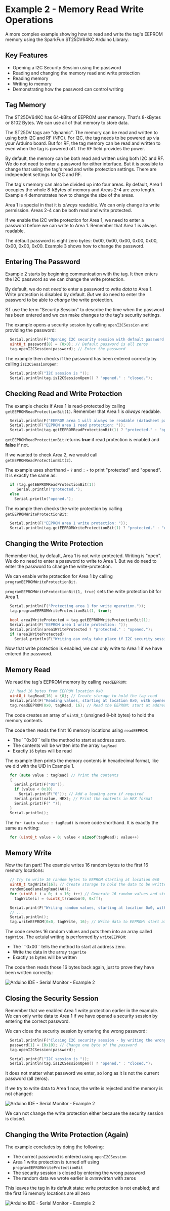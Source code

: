 # Example 2 - Memory Read Write Operations

A more complex example showing how to read and write the tag's EEPROM memory using the SparkFun ST25DV64KC Arduino Library.

## Key Features

- Opening a I2C Security Session using the password
- Reading and changing the memory read and write protection
- Reading memory
- Writing to memory
- Demonstrating how the password can control writing

## Tag Memory

The ST25DV64KC has 64-kBits of EEPROM user memory. That's 8-kBytes or 8102 Bytes. We can use all of that memory to store data.

The ST25DV tags are "dynamic". The memory can be read and written to using both I2C and RF (NFC). For I2C, the tag needs to be powered up via your Arduino board.
But for RF, the tag memory can be read and written to even when the tag is powered off. The RF field provides the power.

By default, the memory can be both read and written using both I2C and RF. We do not need to enter a password for either interface.
But it is possible to change that using the tag's read and write protection settings. There are independent settings for I2C and RF.

The tag's memory can also be divided up into four areas. By default, Area 1 occupies the whole 8-kBytes of memory and Areas 2-4 are zero length.
Example 4 demonstrates how to change the size of the areas.

Area 1 is special in that it is _always_ readable. We can only change its write permission. Areas 2-4 can be both read and write protected.

If we enable the I2C write protection for Area 1, we need to enter a password before we can write to Area 1. Remember that Area 1 is always readable.

The default password is eight zero bytes: 0x00, 0x00, 0x00, 0x00, 0x00, 0x00, 0x00, 0x00. Example 3 shows how to change the password.

## Entering The Password

Example 2 starts by beginning communication with the tag. It then enters the I2C password so we can change the write protection.

By default, we do not _need_ to enter a password to write _data_ to Area 1. Write protection is disabled by default.
_But_ we do need to enter the password to be able to _change_ the write protection.

ST use the term "Security Session" to describe the time when the password has been entered and we can make changes to the tag's security settings.

The example opens a security session by calling ```openI2CSession``` and providing the password:

```C++
  Serial.println(F("Opening I2C security session with default password (all zeros)."));
  uint8_t password[8] = {0x0}; // Default password is all zeros
  tag.openI2CSession(password); // Enter the password
```

The example then checks if the password has been entered correctly by calling ```isI2CSessionOpen```:

```C++
  Serial.print(F("I2C session is "));
  Serial.println(tag.isI2CSessionOpen() ? "opened." : "closed.");
```

## Checking Read and Write Protection

The example checks if Area 1 is read-protected by calling ```getEEPROMReadProtectionBit(1)```. Remember that Area 1 is _always_ readable.

```C++
  Serial.println(F("EEPROM area 1 will always be readable (datasheet page 60)."));
  Serial.print(F("EEPROM area 1 read protection: "));
  Serial.println(tag.getEEPROMReadProtectionBit(1) ? "protected." : "opened.");
```

```getEEPROMReadProtectionBit``` returns **true** if read protection is enabled and **false** if not.

If we wanted to check Area 2, we would call ```getEEPROMReadProtectionBit(2)```.

The example uses shorthand - ```?``` and ```:``` - to print "protected" and "opened". It is exactly the same as:

```C++
  if (tag.getEEPROMReadProtectionBit(1))
     Serial.println("protected.");
  else
    Serial.println("opened.");
```

The example then checks the write protection by calling ```getEEPROMWriteProtectionBit```:

```C++
  Serial.print(F("EEPROM area 1 write protection: "));
  Serial.println(tag.getEEPROMWriteProtectionBit(1) ? "protected." : "opened.");
```

## Changing the Write Protection

Remember that, by default, Area 1 is not write-protected. Writing is "open". We do no need to enter a password to write to Area 1.
But we do need to enter the password to change the write-protection.

We can enable write protection for Area 1 by calling ```programEEPROMWriteProtectionBit```.

```programEEPROMWriteProtectionBit(1, true)``` sets the write protection bit for Area 1.

```C++
  Serial.println(F("Protecting area 1 for write operation."));
  tag.programEEPROMWriteProtectionBit(1, true);

  bool area1WriteProtected = tag.getEEPROMWriteProtectionBit(1);
  Serial.print(F("EEPROM area 1 write protection: "));
  Serial.println(area1WriteProtected ? "protected." : "opened.");
  if (area1WriteProtected)
    Serial.println(F("Writing can only take place if I2C security session is opened."));
```

Now that write protection is enabled, we can only write to Area 1 if we have entered the password.

## Memory Read

We read the tag's EEPROM memory by calling ```readEEPROM```:

```C++
  // Read 16 bytes from EEPROM location 0x0
  uint8_t tagRead[16] = {0}; // Create storage to hold the tag read
  Serial.print(F("Reading values, starting at location 0x0, with opened security session:        "));
  tag.readEEPROM(0x0, tagRead, 16); // Read the EEPROM: start at address 0x0; read contents into tagRead; read 16 bytes
```

The code creates an array of ```uint8_t``` (unsigned 8-bit bytes) to hold the memory contents.

The code then reads the first 16 memory locations using ```readEEPROM```:

- The ```0x00`` tells the method to start at address zero.
- The contents will be written into the array ```tagRead```
- Exactly ```16``` bytes will be read

The example then prints the memory contents in hexadecimal format, like we did with the UID in Example 1.

```C++
  for (auto value : tagRead) // Print the contents
  {
    Serial.print(F("0x"));
    if (value < 0x10)
      Serial.print(F("0")); // Add a leading zero if required
    Serial.print(value, HEX); // Print the contents in HEX format
    Serial.print(F(" "));
  }
  Serial.println();
```

The ```for (auto value : tagRead)``` is more code shorthand. It is exactly the same as writing:

```C++
  for (uint8_t value = 0; value < sizeof(tagRead); value++)
```

## Memory Write

Now the fun part! The example writes 16 random bytes to the first 16 memory locations:

```C++
  // Try to write 16 random bytes to EEPROM starting at location 0x0
  uint8_t tagWrite[16]; // Create storage to hold the data to be written
  randomSeed(analogRead(A0));
  for (uint8_t i = 0; i < 16; i++) // Generate 16 random values and store them in tagWrite
    tagWrite[i] = (uint8_t)random(0, 0xff);

  Serial.print(F("Writing random values, starting at location 0x0, with opened security session: "));
  // ...
  Serial.println();
  tag.writeEEPROM(0x0, tagWrite, 16); // Write data to EEPROM: start at address 0x0; use the data in tagWrite; write 16 bytes
```

The code creates 16 random values and puts them into an array called ```tagWrite```. The actuial writing is performed by ```writeEEPROM```:

- The ```0x00`` tells the method to start at address zero.
- Write the data in the array ```tagWrite```
- Exactly ```16``` bytes will be written

The code then reads those 16 bytes back again, just to prove they have been written correctly:

![Arduino IDE - Serial Monitor - Example 2](img/ex_02_Serial_Monitor_1.png "Arduino IDE - Serial Monitor - Example 2")

## Closing the Security Session

Remember that we enabled Area 1 write protection earlier in the example. We can only write data to Area 1 if we have opened a security session
by entering the correct password.

We can close the security session by entering the wrong password:

```C++
  Serial.println(F("Closing I2C security session - by writing the wrong password."));
  password[1] = {0x10}; // Change one byte of the password
  tag.openI2CSession(password);

  Serial.print(F("I2C session is "));
  Serial.println(tag.isI2CSessionOpen() ? "opened." : "closed.");
```

It does not matter what password we enter, so long as it is not the current password (all zeros).

If we try to write data to Area 1 now, the write is rejected and the memory is not changed:

![Arduino IDE - Serial Monitor - Example 2](img/ex_02_Serial_Monitor_2.png "Arduino IDE - Serial Monitor - Example 2")

We can not change the write protection either because the security session is closed.

## Changing the Write Protection (Again)

The example concludes by doing the following:

- The correct password is entered using ```openI2CSession```
- Area 1 write protection is turned off using ```programEEPROMWriteProtectionBit```
- The security session is closed by entering the wrong password
- The random data we wrote earlier is _overwritten_ with zeros

This leaves the tag in its default state: write protection is not enabled; and the first 16 memory locations are all zero

![Arduino IDE - Serial Monitor - Example 2](img/ex_02_Serial_Monitor_2.png "Arduino IDE - Serial Monitor - Example 2")

